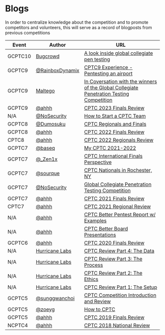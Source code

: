 # Blogs

In order to centralize knowledge about the competition and to promote competitors and volunteers, this will serve as a record of blogposts from previous competitions

| Event   | Author                                               | URL                                                                                                                                                                                                                 |
| ------- | ---------------------------------------------------- | ------------------------------------------------------------------------------------------------------------------------------------------------------------------------------------------------------------------- |
| GCPTC10 | [Bugcrowd](https://www.bugcrowd.com)                | [A look inside global collegiate pen testing](https://www.bugcrowd.com/blog/a-look-inside-global-collegiate-pen-testing)                                                                                            |
| GCPTC9  | [@RainboxDynamix](https://github.com/RainbowDynamix) | [CPTC9 Experience - Pentesting an airport](https://julian-pena.com/2024-01-19-cptc9-experience-pentesting-an-airport/)                                                                                              |
| GCPTC9  | [Maltego](https://www.maltego.com/)                  | [In Coversation with the winners of the Global Collegiate Penetration Testing Competition](https://www.maltego.com/blog/in-conversation-with-the-winners-of-the-global-collegiate-penetration-testing-competition/) |
| GCPTC9  | [@ahhh](https://github.com/ahhh)                     | [CPTC 2023 Finals Review](https://lockboxx.blogspot.com/2024/02/cptc-2023-finals-review.html)                                                                                                                       |
| N/A     | [@NoSecurity](https://github.com/nos3curity)         | [How to Start a CPTC Team](https://nosecurity.blog/cptcGuide)                                                                                                                                                       |
| GCPTC8  | [@Dumosuku](https://github.com/dumosuku)             | [CPTC Regionals and Finals](https://dumosuku.com/posts/CPTC/)                                                                                                                                                       |
| GCPTC8  | [@ahhh](https://github.com/ahhh)                     | [CPTC 2022 Finals Review](https://lockboxx.blogspot.com/2023/04/cptc-2022-finals-review.html)                                                                                                                       |
| CPTC8   | [@ahhh](https://github.com/ahhh)                     | [CPTC 2022 Regionals Review](https://lockboxx.blogspot.com/2022/12/cptc-2022-regionals-review.html)                                                                                                                 |
| GCPTC7  | [@baseq](https://github.com/dbaseqp)                 | [My CPTC 2021-2022](https://gabrielfok.us/competition/CPTCWorldFinals)                                                                                                                                              |
| GCPTC7  | [@_Zen1x](https://github.com/samuelzurowski)         | [CPTC International Finals Perspective](https://web.archive.org/web/20230322194601/https://samuelzurowski.com/cptc-internationals-finals-perspective)                                                               |
| GCPTC7  | [@sourque](https://github.com/sourque)               | [CPTC Nationals in Rochester, NY](https://sourque.com/blog/cptc/)                                                                                                                                                   |
| GCPTC7  | [@NoSecurity](https://github.com/nos3curity)         | [Global Collegiate Penetration Testing Competition](https://nosecurity.blog/cptc2020)                                                                                                                               |
| GCPTC7  | [@ahhh](https://github.com/ahhh)                     | [CPTC 2021 Finals Review](https://lockboxx.blogspot.com/2022/01/cptc-2021-finals-review.html)                                                                                                                       |
| CPTC7   | [@ahhh](https://github.com/ahhh)                     | [CPTC 2021 Regional Review](https://lockboxx.blogspot.com/2021/12/cptc-2021-regional-review.html)                                                                                                                   |
| N/A     | [@ahhh](https://github.com/ahhh)                     | [CPTC Better Pentest Report w/ Examples](https://lockboxx.blogspot.com/2021/08/cptc-better-pentest-reports-w-examples.html)                                                                                         |
| N/A     | [@ahhh](https://github.com/ahhh)                     | [CPTC Better Board Presentations](https://lockboxx.blogspot.com/2021/01/cptc-better-board-presentations.html)                                                                                                       |
| GCPTC6  | [@ahhh](https://github.com/ahhh)                     | [CPTC 2020 Finals Review](https://lockboxx.blogspot.com/2021/01/cptc-2020-finals-review.html)                                                                                                                       |
| N/A     | [Hurricane Labs](https://hurricanelabs.com/)         | [CPTC Review Part 4: The Data](https://hurricanelabs.com/blog/cptc-review-part-4-the-data/)                                                                                                                         |
| N/A     | [Hurricane Labs](https://hurricanelabs.com/)         | [CPTC Review Part 3: The Process](https://hurricanelabs.com/blog/cptc-review-part-3-the-process/)                                                                                                                   |
| N/A     | [Hurricane Labs](https://hurricanelabs.com/)         | [CPTC Review Part 2: The Ethics](https://hurricanelabs.com/blog/cptc-review-part-2-the-ethics/)                                                                                                                     |
| N/A     | [Hurricane Labs](https://hurricanelabs.com/)         | [CPTC Review Part 1: The Setup](https://hurricanelabs.com/blog/cptc-review-part-1-the-setup/)                                                                                                                       |
| GCPTC5  | [@sunggwanchoi](https://github.com/ChoiSG)           | [CPTC Competition Introduction and Review](https://blog.sunggwanchoi.com/cptc-daehoe-sogaewa-ribyu/)                                                                                                                |
| GCPTC5  | [@zoeyg](https://github.com/zoeyg)                   | [How to CPTC](https://hurricanelabs.com/blog/cptc-review-part-4-the-data/)                                                                                                                                          |
| GCPTC5  | [@ahhh](https://github.com/ahhh)                     | [CPTC 2019 Finals Review](https://lockboxx.blogspot.com/2019/11/cptc-2019-finals-review.html)                                                                                                                       |
| NCPTC4  | [@ahhh](https://github.com/ahhh)                     | [CPTC 2018 National Review](https://lockboxx.blogspot.com/2018/11/cptc-2018-national-review.html)                                                                                                                   |

